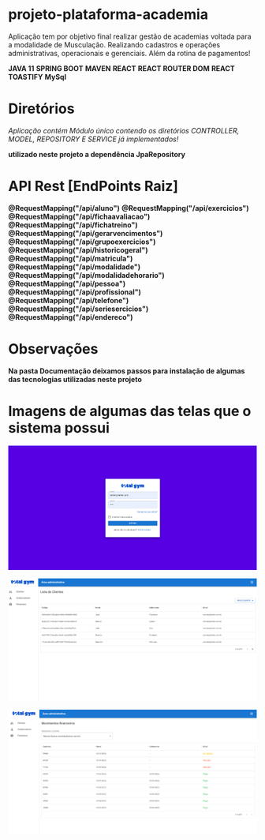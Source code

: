 # projeto-plataforma-academia  


Aplicação tem por objetivo final realizar gestão de academias voltada para a modalidade de Musculação. Realizando cadastros e operações administrativas, operacionais e gerenciais. Além da rotina de pagamentos!  
 

**JAVA 11** 
**SPRING BOOT** 
**MAVEN** 
**REACT** 
**REACT ROUTER DOM** 
**REACT TOASTIFY** 
**MySql** 

 
 
# Diretórios

*Aplicação contém Módulo único contendo os diretórios CONTROLLER, MODEL, REPOSITORY E SERVICE já implementados!* 
 
**utilizado neste projeto a dependência JpaRepository**
 
 
# API Rest [EndPoints Raiz]

**@RequestMapping("/api/aluno")**
**@RequestMapping("/api/exercicios")**
**@RequestMapping("/api/fichaavaliacao")**
**@RequestMapping("/api/fichatreino")**
**@RequestMapping("/api/gerarvencimentos")**
**@RequestMapping("/api/grupoexercicios")**
**@RequestMapping("/api/historicogeral")**
**@RequestMapping("/api/matricula")**
**@RequestMapping("/api/modalidade")**
**@RequestMapping("/api/modalidadehorario")**
**@RequestMapping("/api/pessoa")**
**@RequestMapping("/api/profissional")**
**@RequestMapping("/api/telefone")**
**@RequestMapping("/api/seriesercicios")**
**@RequestMapping("/api/endereco")**
 
 
 
# Observações

**Na pasta Documentação deixamos passos para instalação de algumas das tecnologias utilizadas neste projeto**
 
 
# Imagens de algumas das telas que o sistema possui

 
![img.png](img.png)

 
![img_1.png](img_1.png)

 
![img_2.png](img_2.png)
